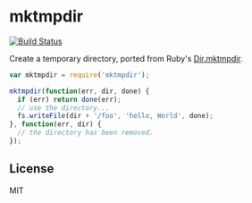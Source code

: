 mktmpdir
==================
[![Build Status](https://travis-ci.org/nkzawa/mktmpdir.png?branch=master)](https://travis-ci.org/nkzawa/mktmpdir)

Create a temporary directory, ported from Ruby's [Dir.mktmpdir](http://www.ruby-doc.org/stdlib-2.0/libdoc/tmpdir/rdoc/Dir.html#method-c-mktmpdir).

```js
var mktmpdir = require('mktmpdir');

mktmpdir(function(err, dir, done) {
  if (err) return done(err);
  // use the directory...
  fs.writeFile(dir + '/foo', 'hello, World', done);
}, function(err, dir) {
  // the directory has been removed.
});
```

## License
MIT

